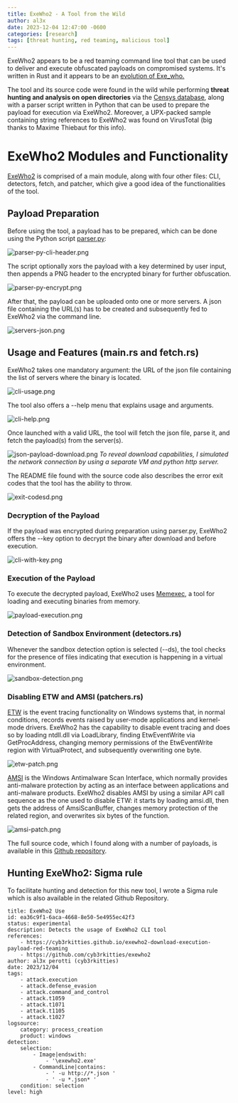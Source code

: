 ```yaml
---
title: ExeWho2 - A Tool from the Wild
author: al3x
date: 2023-12-04 12:47:00 -0600
categories: [research]
tags: [threat hunting, red teaming, malicious tool]
---
```


ExeWho2 appears to be a red teaming command line tool that can be used to deliver and execute obfuscated payloads on compromised systems. It's written in Rust and it appears to be an [evolution of Exe\_who.](https://github.com/whokilleddb/exe_who "Exe_who Github Repository")

The tool and its source code were found in the wild while performing **threat hunting and analysis on open directories** via the [Censys database](https://search.censys.io/ "Censys.io Search"), along with a parser script written in Python that can be used to prepare the payload for execution via ExeWho2. Moreover, a UPX-packed sample containing string references to ExeWho2 was found on VirusTotal (big thanks to Maxime Thiebaut for this info).

# ExeWho2 Modules and Functionality

[ExeWho2](https://github.com/cyb3rkitties/exewho2 "ExeWho2") is comprised of a main module, along with four other files: CLI, detectors, fetch, and patcher, which give a good idea of the functionalities of the tool.

## Payload Preparation

Before using the tool, a payload has to be prepared, which can be done using the Python script [parser.py](https://github.com/cyb3rkitties/exewho2/parser.py "Parser"):

![parser-py-cli-header.png](exewho2/parser-py-cli-header.png)

The script optionally xors the payload with a key determined by user input, then appends a PNG header to the encrypted binary for further obfuscation.

![parser-py-encrypt.png](exewho2/parser-py-encrypt.png)

After that, the payload can be uploaded onto one or more servers. A json file containing the URL(s) has to be created and subsequently fed to ExeWho2 via the command line.

![servers-json.png](exewho2/servers-json.png)

## Usage and Features (main.rs and fetch.rs)

ExeWho2 takes one mandatory argument: the URL of the json file containing the list of servers where the binary is located.

![cli-usage.png](exewho2/cli-usage.png)

The tool also offers a --help menu that explains usage and arguments.

![cli-help.png](exewho2/cli-help.png)

Once launched with a valid URL, the tool will fetch the json file, parse it, and fetch the payload(s) from the server(s).

![json-payload-download.png](exewho2/json-payload-download.png)
*To reveal download capabilities, I simulated the network connection by using a separate VM and python http server.*

The README file found with the source code also describes the error exit codes that the tool has the ability to throw.

![exit-codesd.png](exewho2/exit-codes.png)

### Decryption of the Payload

If the payload was encrypted during preparation using parser.py, ExeWho2 offers the --key option to decrypt the binary after download and before execution.

![cli-with-key.png](exewho2/cli-with-key.png)

### Execution of the Payload

To execute the decrypted payload, ExeWho2 uses [Memexec](https://crates.io/crates/memexec), a tool for loading and executing binaries from memory.

![payload-execution.png](exewho2/payload-execution.png)

### Detection of Sandbox Environment (detectors.rs)

Whenever the sandbox detection option is selected (--ds), the tool checks for the presence of files indicating that execution is happening in a virtual environment.

![sandbox-detection.png](exewho2/sandbox-detection.png)

### Disabling ETW and AMSI (patchers.rs)

[ETW](https://learn.microsoft.com/en-us/windows-hardware/drivers/devtest/event-tracing-for-windows--etw-) is the event tracing functionality on Windows systems that, in normal conditions, records events raised by user-mode applications and kernel-mode drivers. ExeWho2 has the capability to disable event tracing and does so by loading ntdll.dll via LoadLibrary, finding EtwEventWrite via GetProcAddress, changing memory permissions of the EtwEventWrite region with VirtualProtect, and subsequently overwriting one byte.

![etw-patch.png](exewho2/etw-patch.png)

[AMSI](https://learn.microsoft.com/en-us/windows/win32/amsi/antimalware-scan-interface-portal) is the Windows Antimalware Scan Interface, which normally provides anti-malware protection by acting as an interface between applications and anti-malware products. ExeWho2 disables AMSI by using a similar API call sequence as the one used to disable ETW: it starts by loading amsi.dll, then gets the address of AmsiScanBuffer, changes memory protection of the related region, and overwrites six bytes of the function.

![amsi-patch.png](exewho2/amsi-patch.png)

The full source code, which I found along with a number of payloads, is available in this [Github repository](https://github.com/cyb3rkitties/exewho2).

## Hunting ExeWho2: Sigma rule

To facilitate hunting and detection for this new tool, I wrote a Sigma rule which is also available in the related Github Repository.

```sigma
title: ExeWho2 Use
id: ea36c9f1-6aca-4668-8e50-5e4955ec42f3
status: experimental
description: Detects the usage of ExeWho2 CLI tool
references:
    - https://cyb3rkitties.github.io/exewho2-download-execution-payload-red-teaming
    - https://github.com/cyb3rkitties/exewho2
author: al3x perotti (cyb3rkitties)
date: 2023/12/04
tags:
    - attack.execution
    - attack.defense_evasion
    - attack.command_and_control
    - attack.t1059
    - attack.t1071
    - attack.t1105
    - attack.t1027
logsource:
    category: process_creation
    product: windows
detection:
    selection:
        - Image|endswith:
            - '\exewho2.exe'
        - CommandLine|contains:
            - ' -u http://*.json '
            - ' -u *.json* '
    condition: selection
level: high
```

